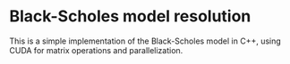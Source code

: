 # Black-Scholes model resolution

This is a simple implementation of the Black-Scholes model in C++, using CUDA for matrix operations and parallelization.
